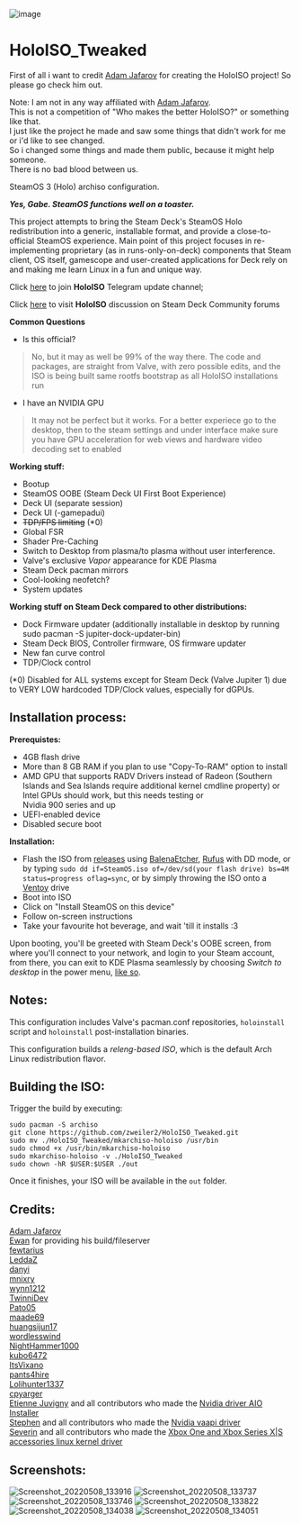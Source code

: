 ![image](https://user-images.githubusercontent.com/97450182/167457908-07be1a60-7e86-4bef-b7f0-6bd19efd8b24.png)
# HoloISO_Tweaked
First of all i want to credit [Adam Jafarov](https://github.com/theVakhovskeIsTaken) for creating the HoloISO project! So please go check him out.

Note: I am not in any way affiliated with [Adam Jafarov](https://github.com/theVakhovskeIsTaken).  
This is not a competition of "Who makes the better HoloISO?" or something like that.  
I just like the project he made and saw some things that didn't work for me or i'd like to see changed.  
So i changed some things and made them public, because it might help someone.  
There is no bad blood between us.

SteamOS 3 (Holo) archiso configuration.

***Yes, Gabe. SteamOS functions well on a toaster.***

This project attempts to bring the Steam Deck's SteamOS Holo redistribution into a generic, installable format, and provide a close-to-official SteamOS experience.
Main point of this project focuses in re-implementing proprietary (as in runs-only-on-deck) components that Steam client, OS itself, gamescope and user-created applications for Deck rely on and making me learn Linux in a fun and unique way.

Click [here](https://t.me/HoloISO) to join **HoloISO** Telegram update channel;

Click [here](https://steamdeck.community/forums/holoiso.29/) to visit **HoloISO** discussion on Steam Deck Community forums

**Common Questions**

- Is this official?
> No, but it may as well be 99% of the way there. The code and packages, are straight from Valve, with zero possible edits, and the ISO is being built same rootfs bootstrap as all HoloISO installations run
- I have an NVIDIA GPU
> It may not be perfect but it works. For a better experiece go to the desktop, then to the steam settings and under interface make sure you have GPU acceleration for web views and hardware video decoding set to enabled


**Working stuff:**
- Bootup
- SteamOS OOBE (Steam Deck UI First Boot Experience)
- Deck UI (separate session)
- Deck UI (-gamepadui)
- ~~TDP/FPS limiting~~ (*0)
- Global FSR
- Shader Pre-Caching
- Switch to Desktop from plasma/to plasma without user interference.
- Valve's exclusive *Vapor* appearance for KDE Plasma
- Steam Deck pacman mirrors
- Cool-looking neofetch?
- System updates

**Working stuff on Steam Deck compared to other distributions:**
- Dock Firmware updater (additionally installable in desktop by running sudo pacman -S jupiter-dock-updater-bin)
- Steam Deck BIOS, Controller firmware, OS firmware updater
- New fan curve control
- TDP/Clock control

(*0) Disabled for ALL systems except for Steam Deck (Valve Jupiter 1) due to VERY LOW hardcoded TDP/Clock values, especially for dGPUs.

Installation process:
-
**Prerequistes:**
- 4GB flash drive
- More than 8 GB RAM if you plan to use "Copy-To-RAM" option to install
- AMD GPU that supports RADV Drivers instead of Radeon (Southern Islands and Sea Islands require additional kernel cmdline property) or  
Intel GPUs should work, but this needs testing or  
Nvidia 900 series and up
- UEFI-enabled device
- Disabled secure boot

**Installation:**
- Flash the ISO from [releases](https://github.com/zweiler2/HoloISO_Tweaked/releases) using [BalenaEtcher](https://etcher.balena.io), [Rufus](https://rufus.ie) with DD mode, or by typing `sudo dd if=SteamOS.iso of=/dev/sd(your flash drive) bs=4M status=progress oflag=sync`, or by simply throwing the ISO onto a [Ventoy](https://www.ventoy.net) drive
- Boot into ISO
- Click on "Install SteamOS on this device"
- Follow on-screen instructions
- Take your favourite hot beverage, and wait 'till it installs :3

Upon booting, you'll be greeted with Steam Deck's OOBE screen, from where you'll connect to your network, and login to your Steam account, from there, you can exit to KDE Plasma seamlessly by choosing *Switch to desktop* in the power menu, [like so](https://www.youtube.com/watch?v=smfwna2iHho).

Notes:
-

This configuration includes Valve's pacman.conf repositories, `holoinstall` script and `holoinstall` post-installation binaries.

This configuration builds a *releng-based ISO*, which is the default Arch Linux redistribution flavor.

Building the ISO:
-
Trigger the build by executing:
```
sudo pacman -S archiso
git clone https://github.com/zweiler2/HoloISO_Tweaked.git
sudo mv ./HoloISO_Tweaked/mkarchiso-holoiso /usr/bin
sudo chmod +x /usr/bin/mkarchiso-holoiso
sudo mkarchiso-holoiso -v ./HoloISO_Tweaked
sudo chown -hR $USER:$USER ./out 
```
Once it finishes, your ISO will be available in the `out` folder.

Credits:
-
[Adam Jafarov](https://github.com/theVakhovskeIsTaken)  
[Ewan](https://github.com/Ew4n1011) for providing his build/fileserver  
[fewtarius](https://github.com/fewtarius)  
[LeddaZ](https://github.com/LeddaZ)  
[danyi](https://github.com/danyi)  
[mnixry](https://github.com/mnixry)  
[wynn1212](https://github.com/wynn1212)  
[TwinniDev](https://github.com/TwinniDev)  
[Pato05](https://github.com/Pato05)  
[maade69](https://github.com/maade69)  
[huangsijun17](https://github.com/huangsijun17)  
[wordlesswind](https://github.com/wordlesswind)  
[NightHammer1000](https://github.com/NightHammer1000)  
[kubo6472](https://github.com/kubo6472)  
[ItsVixano](https://github.com/ItsVixano)  
[pants4hire](https://github.com/pants4hire)  
[Lolihunter1337](https://github.com/Lolihunter1337)  
[cpyarger](https://github.com/cpyarger)  
[Etienne Juvigny](https://github.com/Tk-Glitch) and all contributors who made the [Nvidia driver AIO Installer](https://github.com/Frogging-Family/nvidia-all)  
[Stephen](https://github.com/elFarto) and all contributors who made the [Nvidia vaapi driver](https://github.com/elFarto/nvidia-vaapi-driver)  
[Severin](https://github.com/medusalix) and all contributors who made the [Xbox One and Xbox Series X|S accessories linux kernel driver](https://github.com/medusalix/xone)

Screenshots:
-
![Screenshot_20220508_133916](https://user-images.githubusercontent.com/97450182/167292656-1679e007-4701-4a3c-89ee-2104b5eb12cd.png)
![Screenshot_20220508_133737](https://user-images.githubusercontent.com/97450182/167292672-8bc9032d-4a21-4528-ab7e-b9dbc25a0664.png)
![Screenshot_20220508_133746](https://user-images.githubusercontent.com/97450182/167292722-a68806c1-5768-4790-a8e7-108d7c72bb08.png)
![Screenshot_20220508_133822](https://user-images.githubusercontent.com/97450182/167292731-86fed590-0260-4c5e-ac13-05d284b5fd24.png)
![Screenshot_20220508_134038](https://user-images.githubusercontent.com/97450182/167292734-90036b5f-2571-438e-8951-8d731cd4ae93.png)
![Screenshot_20220508_134051](https://user-images.githubusercontent.com/97450182/167292738-a70d266f-814d-4352-8d38-b920ae3f3381.png)

